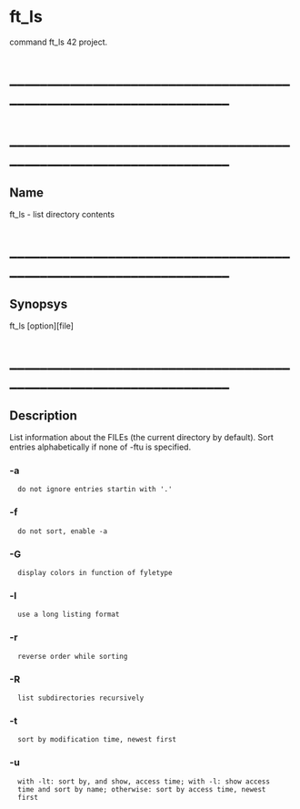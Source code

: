 # ft_ls
command ft_ls 42 project.
# __________________________________________________________________
# __________________________________________________________________

## Name
ft_ls - list directory contents
# __________________________________________________________________

## Synopsys
  ft_ls [option][file]
# __________________________________________________________________
  
## Description
  List information about the FILEs (the current directory by default).
  Sort entries alphabetically if none of -ftu is specified.
  
###  -a
      do not ignore entries startin with '.'
     
###  -f
      do not sort, enable -a
      
###  -G
      display colors in function of fyletype
      
###  -l
      use a long listing format
  
###  -r
      reverse order while sorting
  
###  -R
      list subdirectories recursively

###  -t
      sort by modification time, newest first

###   -u
      with -lt: sort by, and show, access time; with -l: show access
      time and sort by name; otherwise: sort by access time, newest
      first
